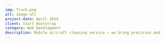 ```yaml
---
img: Truck.png
alt: image-alt
project-date: April 2014
client: Start Bootstrap
category: Web Development
description: Mobile aircraft cleaning service — we bring precision and excellence to your doorstep or hangar. Our expert team delivers top-notch cleaning using industry-leading products and techniques, ensuring a sparkling, shiny aircraft. Experience the convenience of a superior cleaning service without leaving the comfort of your location. Choose mobility without compromising on quality for a pristine aircraft wherever you are.
---
```

